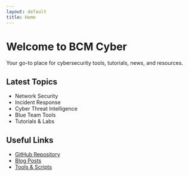 ```yaml
---
layout: default
title: Home
---
```


# Welcome to BCM Cyber

Your go-to place for cybersecurity tools, tutorials, news, and resources.

## Latest Topics
- Network Security
- Incident Response
- Cyber Threat Intelligence
- Blue Team Tools
- Tutorials & Labs

## Useful Links
- [GitHub Repository](#)
- [Blog Posts](#)
- [Tools & Scripts](#)
